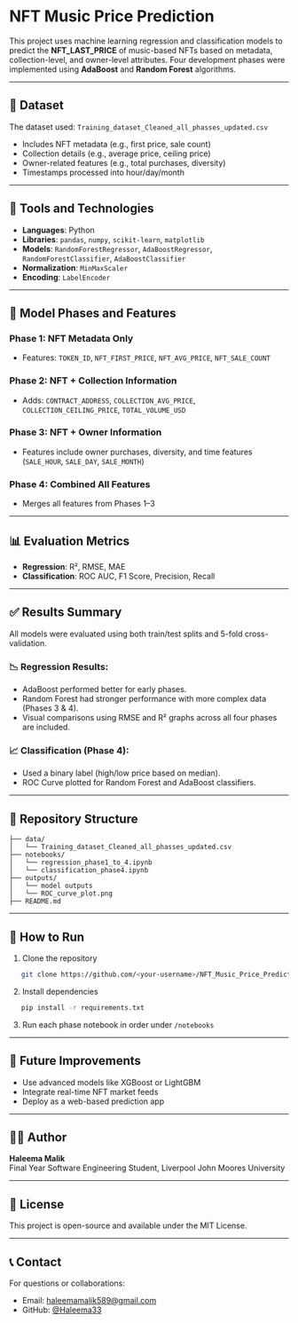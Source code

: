 # NFT Music Price Prediction

This project uses machine learning regression and classification models to predict the **NFT_LAST_PRICE** of music-based NFTs based on metadata, collection-level, and owner-level attributes. Four development phases were implemented using **AdaBoost** and **Random Forest** algorithms.

---

## 📁 Dataset
The dataset used: `Training_dataset_Cleaned_all_phasses_updated.csv`
- Includes NFT metadata (e.g., first price, sale count)
- Collection details (e.g., average price, ceiling price)
- Owner-related features (e.g., total purchases, diversity)
- Timestamps processed into hour/day/month

---

## 🔧 Tools and Technologies
- **Languages**: Python
- **Libraries**: `pandas`, `numpy`, `scikit-learn`, `matplotlib`
- **Models**: `RandomForestRegressor`, `AdaBoostRegressor`, `RandomForestClassifier`, `AdaBoostClassifier`
- **Normalization**: `MinMaxScaler`
- **Encoding**: `LabelEncoder`

---

## 🧠 Model Phases and Features
### Phase 1: NFT Metadata Only
- Features: `TOKEN_ID`, `NFT_FIRST_PRICE`, `NFT_AVG_PRICE`, `NFT_SALE_COUNT`

### Phase 2: NFT + Collection Information
- Adds: `CONTRACT_ADDRESS`, `COLLECTION_AVG_PRICE`, `COLLECTION_CEILING_PRICE`, `TOTAL_VOLUME_USD`

### Phase 3: NFT + Owner Information
- Features include owner purchases, diversity, and time features (`SALE_HOUR`, `SALE_DAY`, `SALE_MONTH`)

### Phase 4: Combined All Features
- Merges all features from Phases 1–3

---

## 📊 Evaluation Metrics
- **Regression**: R², RMSE, MAE
- **Classification**: ROC AUC, F1 Score, Precision, Recall

---

## ✅ Results Summary
All models were evaluated using both train/test splits and 5-fold cross-validation.

### 📉 Regression Results:
- AdaBoost performed better for early phases.
- Random Forest had stronger performance with more complex data (Phases 3 & 4).
- Visual comparisons using RMSE and R² graphs across all four phases are included.

### 📈 Classification (Phase 4):
- Used a binary label (high/low price based on median).
- ROC Curve plotted for Random Forest and AdaBoost classifiers.

---

## 📂 Repository Structure
```
├── data/
│   └── Training_dataset_Cleaned_all_phasses_updated.csv
├── notebooks/
│   └── regression_phase1_to_4.ipynb
│   └── classification_phase4.ipynb
├── outputs/
│   └── model outputs
│   └── ROC_curve_plot.png
├── README.md
```

---

## 📌 How to Run
1. Clone the repository
```bash
   git clone https://github.com/<your-username>/NFT_Music_Price_Prediction.git
```
2. Install dependencies
```bash
   pip install -r requirements.txt
```
3. Run each phase notebook in order under `/notebooks`

---

## 📘 Future Improvements
- Use advanced models like XGBoost or LightGBM
- Integrate real-time NFT market feeds
- Deploy as a web-based prediction app

---

## 👩‍💻 Author
**Haleema Malik**  
Final Year Software Engineering Student, Liverpool John Moores University

---

## 📜 License
This project is open-source and available under the MIT License.

---

## 📞 Contact
For questions or collaborations:
- Email: haleemamalik589@gmail.com
- GitHub: [@Haleema33](https://github.com/Haleema33)

